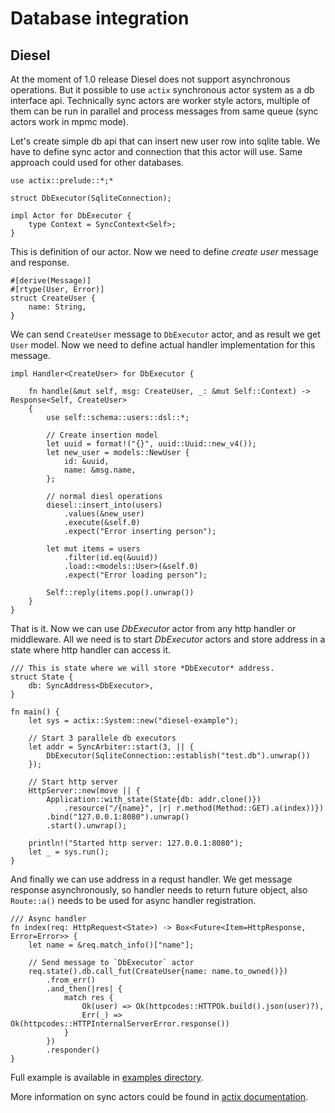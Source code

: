 # Database integration

## Diesel

At the moment of 1.0 release Diesel does not support asynchronous operations.
But it possible to use `actix` synchronous actor system as a db interface api.
Technically sync actors are worker style actors, multiple of them
can be run in parallel and process messages from same queue (sync actors work in mpmc mode).

Let's create simple db api that can insert new user row into sqlite table.
We have to define sync actor and connection that this actor will use. Same approach
could used for other databases.

```rust,ignore
use actix::prelude::*;*

struct DbExecutor(SqliteConnection);

impl Actor for DbExecutor {
    type Context = SyncContext<Self>;
}
```

This is definition of our actor. Now we need to define *create user* message and response.

```rust,ignore
#[derive(Message)]
#[rtype(User, Error)]
struct CreateUser {
    name: String,
}
```

We can send `CreateUser` message to `DbExecutor` actor, and as result we get
`User` model. Now we need to define actual handler implementation for this message.

```rust,ignore
impl Handler<CreateUser> for DbExecutor {

    fn handle(&mut self, msg: CreateUser, _: &mut Self::Context) -> Response<Self, CreateUser>
    {
        use self::schema::users::dsl::*;

        // Create insertion model
        let uuid = format!("{}", uuid::Uuid::new_v4());
        let new_user = models::NewUser {
            id: &uuid,
            name: &msg.name,
        };

        // normal diesl operations
        diesel::insert_into(users)
            .values(&new_user)
            .execute(&self.0)
            .expect("Error inserting person");

        let mut items = users
            .filter(id.eq(&uuid))
            .load::<models::User>(&self.0)
            .expect("Error loading person");

        Self::reply(items.pop().unwrap())
    }
}
```

That is it. Now we can use *DbExecutor* actor from any http handler or middleware.
All we need is to start *DbExecutor* actors and store address in a state where http handler 
can access it.

```rust,ignore
/// This is state where we will store *DbExecutor* address.
struct State {
    db: SyncAddress<DbExecutor>,
}

fn main() {
    let sys = actix::System::new("diesel-example");

    // Start 3 parallele db executors
    let addr = SyncArbiter::start(3, || {
        DbExecutor(SqliteConnection::establish("test.db").unwrap())
    });

    // Start http server
    HttpServer::new(move || {
        Application::with_state(State{db: addr.clone()})
            .resource("/{name}", |r| r.method(Method::GET).a(index))})
        .bind("127.0.0.1:8080").unwrap()
        .start().unwrap();

    println!("Started http server: 127.0.0.1:8080");
    let _ = sys.run();
}
```

And finally we can use address in a requst handler. We get message response
asynchronously, so handler needs to return future object, also `Route::a()` needs to be 
used for async handler registration.


```rust,ignore
/// Async handler
fn index(req: HttpRequest<State>) -> Box<Future<Item=HttpResponse, Error=Error>> {
    let name = &req.match_info()["name"];

    // Send message to `DbExecutor` actor
    req.state().db.call_fut(CreateUser{name: name.to_owned()})
        .from_err()
        .and_then(|res| {
            match res {
                Ok(user) => Ok(httpcodes::HTTPOk.build().json(user)?),
                Err(_) => Ok(httpcodes::HTTPInternalServerError.response())
            }
        })
        .responder()
}
```

Full example is available in 
[examples directory](https://github.com/actix/actix-web/tree/master/examples/diesel/).

More information on sync actors could be found in 
[actix documentation](https://docs.rs/actix/0.3.3/actix/sync/index.html).
